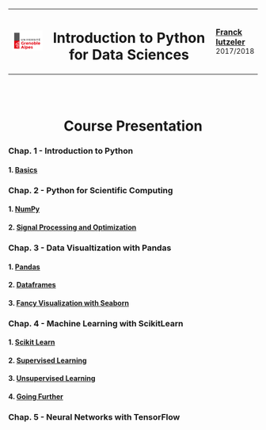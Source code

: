 
<table>
<tr>
<td width=15%><img src="./img/UGA.png"></img></td>
<td><center><h1>Introduction to Python for Data Sciences</h1></center></td>
<td width=15%><a href="http://www.iutzeler.org" style="font-size: 16px; font-weight: bold">Franck Iutzeler</a><br/> 2017/2018 </td>
</tr>
</table>
<br/><br/> <center><h1> Course Presentation </h1></center>



### Chap. 1 - Introduction to Python 

#### 1. [Basics](1-1_Basics.ipynb)

### Chap. 2 - Python for Scientific Computing 

#### 1. [NumPy](2-1_NumPy.ipynb)
#### 2. [Signal Processing and Optimization](2-2_Signal_Processing_and_Optimization.ipynb)

### Chap. 3 - Data Visualtization with Pandas 

#### 1. [Pandas](3-1_Pandas.ipynb)
#### 2. [Dataframes](3-2_Dataframes.ipynb)
#### 3. [Fancy Visualization with Seaborn](3-3_Fancy_Visualization_with_Seaborn.ipynb)

### Chap. 4 - Machine Learning with ScikitLearn 

#### 1. [Scikit Learn](4-1_Scikit_Learn.ipynb)
#### 2. [Supervised Learning](4-2_Supervised_Learning.ipynb)
#### 3. [Unsupervised Learning](4-3_Unsupervised_Learning.ipynb)
#### 4. [Going Further](4-4_Going_Further.ipynb)

### Chap. 5 - Neural Networks with TensorFlow 

